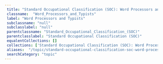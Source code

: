```yaml
--- 
 title: "Standard Occupational Classification (SOC): Word Processors and Typists" 
 classname:  "Word_Processors_and_Typists" 
 label: "Word Processors and Typists" 
 subclassname: "null" 
 subclasslabel: "null" 
 parentclassname: "Standard_Occupational_Classification_(SOC)" 
 parentclasslabel: "Standard Occupational Classification (SOC)" 
 equalentCollections: [] 
 collections: ['Standard Occupational Classification (SOC): Word Processors and Typists']
 aliases:  "/topic/standard-occupational-classification-soc-word-processors-and-typists"  
 searchCategory: "topic" 
---
```

